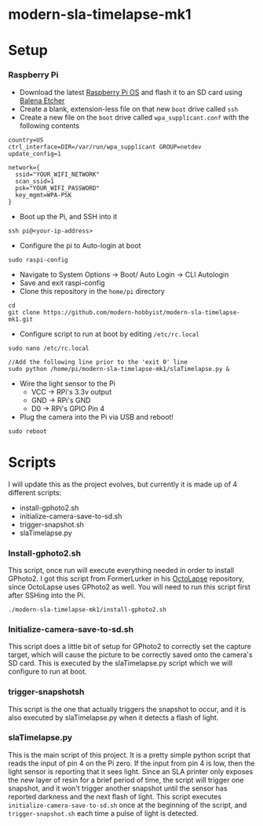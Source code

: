 # modern-sla-timelapse-mk1

# Setup
### Raspberry Pi
* Download the latest [Raspberry Pi OS](https://www.raspberrypi.org/software/operating-systems/) and flash it to an SD card using [Balena Etcher](https://www.balena.io/etcher/)
* Create a blank, extension-less file on that new `boot` drive called `ssh`
* Create a new file on the `boot` drive called `wpa_supplicant.conf` with the following contents
```
country=US
ctrl_interface=DIR=/var/run/wpa_supplicant GROUP=netdev
update_config=1

network={
  ssid="YOUR_WIFI_NETWORK"
  scan_ssid=1
  psk="YOUR_WIFI_PASSWORD"
  key_mgmt=WPA-PSK
}
```
* Boot up the Pi, and SSH into it
```
ssh pi@<your-ip-address>
```
* Configure the pi to Auto-login at boot
```
sudo raspi-config
```
  * Navigate to System Options -> Boot/ Auto Login -> CLI Autologin
  * Save and exit raspi-config
* Clone this repository in the `home/pi` directory
```
cd 
git clone https://github.com/modern-hobbyist/modern-sla-timelapse-mk1.git
```
* Configure script to run at boot by editing `/etc/rc.local`
```
sudo nano /etc/rc.local
```
```
//Add the following line prior to the 'exit 0' line
sudo python /home/pi/modern-sla-timelapse-mk1/slaTimelapse.py &
```

* Wire the light sensor to the Pi
  * VCC -> RPi's 3.3v output
  * GND -> RPi's GND
  * D0  -> RPi's GPIO Pin 4
* Plug the camera into the Pi via USB and reboot!
```
sudo reboot
```


# Scripts
I will update this as the project evolves, but currently it is made up of 4 different scripts:
* install-gphoto2.sh
* initialize-camera-save-to-sd.sh
* trigger-snapshot.sh
* slaTimelapse.py

### Install-gphoto2.sh
This script, once run will execute everything needed in order to install GPhoto2. I got this script from FormerLurker in his [OctoLapse](https://github.com/FormerLurker/Octolapse/wiki/V0.4---Configuring-a-DSLR-With-No-Download) repository, since OctoLapse uses GPhoto2 as well. You will need to run this script first after SSHing into the Pi.
```shell
./modern-sla-timelapse-mk1/install-gphoto2.sh
```

### Initialize-camera-save-to-sd.sh
This script does a little bit of setup for GPhoto2 to correctly set the capture target, which will cause the picture to be correctly saved onto the camera's SD card. This is executed by the slaTimelapse.py script which we will configure to run at boot.

### trigger-snapshotsh
This script is the one that actually triggers the snapshot to occur, and it is also executed by slaTimelapse.py when it detects a flash of light. 

### slaTimelapse.py
This is the main script of this project. It is a pretty simple python script that reads the input of pin 4 on the Pi zero. If the input from pin 4 is low, then the light sensor is reporting that it sees light. Since an SLA printer only exposes the new layer of resin for a brief period of time, the script will trigger one snapshot, and it won't trigger another snapshot until the sensor has reported darkness and the next flash of light. This script executes `initialize-camera-save-to-sd.sh` once at the beginning of the script, and `trigger-snapshot.sh` each time a pulse of light is detected.
